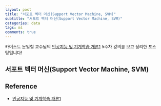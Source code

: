 ```yaml
---
layout: post
title: "서포트 벡터 머신(Support Vector Machine, SVM)"
subtitle: "서포트 벡터 머신(Support Vector Machine, SVM)"
categories: data
tags: ml
comments: true
---
```

카이스트 문일철 교수님의 [인공지능 및 기계학습 개론1](http://www.edwith.org/machinelearning1_17) 5주차 강의를 보고 정리한 포스팅입니다!

## 서포트 벡터 머신(Support Vector Machine, SVM)


## Reference
- [인공지능 및 기계학습 개론1](http://www.edwith.org/machinelearning1_17) 
